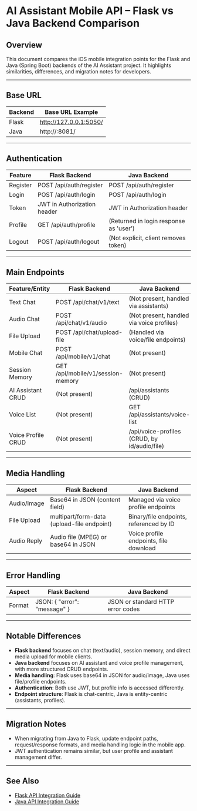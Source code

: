 # AI Assistant Mobile API – Flask vs Java Backend Comparison

## Overview
This document compares the iOS mobile integration points for the Flask and Java (Spring Boot) backends of the AI Assistant project. It highlights similarities, differences, and migration notes for developers.

---

## Base URL
| Backend | Base URL Example                  |
|---------|-----------------------------------|
| Flask   | http://127.0.0.1:5050/           |
| Java    | http://<server>:8081/            |

---

## Authentication
| Feature         | Flask Backend                                 | Java Backend                                 |
|-----------------|-----------------------------------------------|----------------------------------------------|
| Register        | POST /api/auth/register                       | POST /api/auth/register                      |
| Login           | POST /api/auth/login                          | POST /api/auth/login                         |
| Token           | JWT in Authorization header                   | JWT in Authorization header                  |
| Profile         | GET /api/auth/profile                         | (Returned in login response as 'user')       |
| Logout          | POST /api/auth/logout                         | (Not explicit, client removes token)         |

---

## Main Endpoints
| Feature/Entity      | Flask Backend                        | Java Backend                                 |
|---------------------|--------------------------------------|----------------------------------------------|
| Text Chat           | POST /api/chat/v1/text               | (Not present, handled via assistants)        |
| Audio Chat          | POST /api/chat/v1/audio              | (Not present, handled via voice profiles)    |
| File Upload         | POST /api/chat/upload-file           | (Handled via voice/file endpoints)           |
| Mobile Chat         | POST /api/mobile/v1/chat             | (Not present)                               |
| Session Memory      | GET /api/mobile/v1/session-memory    | (Not present)                               |
| AI Assistant CRUD   | (Not present)                        | /api/assistants (CRUD)                      |
| Voice List          | (Not present)                        | GET /api/assistants/voice-list              |
| Voice Profile CRUD  | (Not present)                        | /api/voice-profiles (CRUD, by id/audio/file)|

---

## Media Handling
| Aspect         | Flask Backend                                 | Java Backend                                 |
|---------------|-----------------------------------------------|----------------------------------------------|
| Audio/Image   | Base64 in JSON (content field)                | Managed via voice profile endpoints          |
| File Upload   | multipart/form-data (upload-file endpoint)     | Binary/file endpoints, referenced by ID      |
| Audio Reply   | Audio file (MPEG) or base64 in JSON           | Voice profile endpoints, file download       |

---

## Error Handling
| Aspect         | Flask Backend                                 | Java Backend                                 |
|---------------|-----------------------------------------------|----------------------------------------------|
| Format        | JSON: { "error": "message" }                 | JSON or standard HTTP error codes            |

---

## Notable Differences
- **Flask backend** focuses on chat (text/audio), session memory, and direct media upload for mobile clients.
- **Java backend** focuses on AI assistant and voice profile management, with more structured CRUD endpoints.
- **Media handling**: Flask uses base64 in JSON for audio/image, Java uses file/profile endpoints.
- **Authentication**: Both use JWT, but profile info is accessed differently.
- **Endpoint structure**: Flask is chat-centric, Java is entity-centric (assistants, profiles).

---

## Migration Notes
- When migrating from Java to Flask, update endpoint paths, request/response formats, and media handling logic in the mobile app.
- JWT authentication remains similar, but user profile and assistant management differ.

---

## See Also
- [Flask API Integration Guide](./API_MOBILE_INTEGRATION.md)
- [Java API Integration Guide](./API_MOBILE_INTEGRATION_JAVA.md) 
